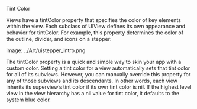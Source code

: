 Tint Color

Views have a tintColor property that specifies the color of key elements within the view. Each subclass of UIView defines its own appearance and behavior for tintColor. For example, this property determines the color of the outline, divider, and icons on a stepper:

image: ../Art/uistepper_intro.png

The tintColor property is a quick and simple way to skin your app with a custom color. Setting a tint color for a view automatically sets that tint color for all of its subviews. However, you can manually override this property for any of those subviews and its descendants. In other words, each view inherits its superview’s tint color if its own tint color is nil. If the highest level view in the view hierarchy has a nil value for tint color, it defaults to the system blue color.

